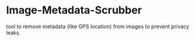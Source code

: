 # Image-Metadata-Scrubber
 tool to remove metadata (like GPS location) from images to prevent privacy leaks.
